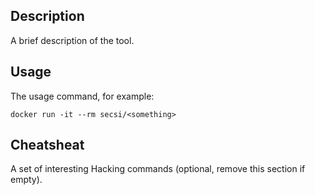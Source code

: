 ## Description

A brief description of the tool.

## Usage

The usage command, for example:
```
docker run -it --rm secsi/<something>
```

## Cheatsheat 
A set of interesting Hacking commands (optional, remove this section if empty).
